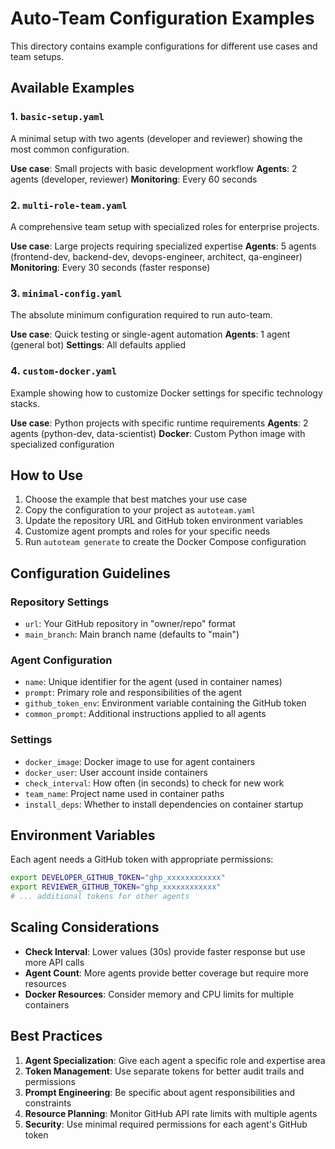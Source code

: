 # Auto-Team Configuration Examples

This directory contains example configurations for different use cases and team setups.

## Available Examples

### 1. `basic-setup.yaml`
A minimal setup with two agents (developer and reviewer) showing the most common configuration.

**Use case**: Small projects with basic development workflow
**Agents**: 2 agents (developer, reviewer)
**Monitoring**: Every 60 seconds

### 2. `multi-role-team.yaml`
A comprehensive team setup with specialized roles for enterprise projects.

**Use case**: Large projects requiring specialized expertise
**Agents**: 5 agents (frontend-dev, backend-dev, devops-engineer, architect, qa-engineer)
**Monitoring**: Every 30 seconds (faster response)

### 3. `minimal-config.yaml`
The absolute minimum configuration required to run auto-team.

**Use case**: Quick testing or single-agent automation
**Agents**: 1 agent (general bot)
**Settings**: All defaults applied

### 4. `custom-docker.yaml`
Example showing how to customize Docker settings for specific technology stacks.

**Use case**: Python projects with specific runtime requirements
**Agents**: 2 agents (python-dev, data-scientist)
**Docker**: Custom Python image with specialized configuration

## How to Use

1. Choose the example that best matches your use case
2. Copy the configuration to your project as `autoteam.yaml`
3. Update the repository URL and GitHub token environment variables
4. Customize agent prompts and roles for your specific needs
5. Run `autoteam generate` to create the Docker Compose configuration

## Configuration Guidelines

### Repository Settings
- `url`: Your GitHub repository in "owner/repo" format
- `main_branch`: Main branch name (defaults to "main")

### Agent Configuration
- `name`: Unique identifier for the agent (used in container names)
- `prompt`: Primary role and responsibilities of the agent
- `github_token_env`: Environment variable containing the GitHub token
- `common_prompt`: Additional instructions applied to all agents

### Settings
- `docker_image`: Docker image to use for agent containers
- `docker_user`: User account inside containers
- `check_interval`: How often (in seconds) to check for new work
- `team_name`: Project name used in container paths
- `install_deps`: Whether to install dependencies on container startup

## Environment Variables

Each agent needs a GitHub token with appropriate permissions:

```bash
export DEVELOPER_GITHUB_TOKEN="ghp_xxxxxxxxxxxx"
export REVIEWER_GITHUB_TOKEN="ghp_xxxxxxxxxxxx"
# ... additional tokens for other agents
```

## Scaling Considerations

- **Check Interval**: Lower values (30s) provide faster response but use more API calls
- **Agent Count**: More agents provide better coverage but require more resources
- **Docker Resources**: Consider memory and CPU limits for multiple containers

## Best Practices

1. **Agent Specialization**: Give each agent a specific role and expertise area
2. **Token Management**: Use separate tokens for better audit trails and permissions
3. **Prompt Engineering**: Be specific about agent responsibilities and constraints
4. **Resource Planning**: Monitor GitHub API rate limits with multiple agents
5. **Security**: Use minimal required permissions for each agent's GitHub token